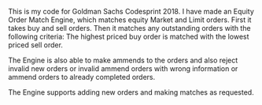 This is my code for Goldman Sachs Codesprint 2018.
I have made an Equity Order Match Engine, which matches equity Market and Limit
orders. First it takes buy and sell orders.
Then it matches any outstanding orders with the following criteria: The
highest priced buy order is matched with the lowest priced sell order.

The Engine is also able to make ammends to the orders and also reject invalid new orders
or invalid ammend orders with wrong information or ammend orders to already
completed orders.

The Engine supports adding new orders and making matches as requested.
